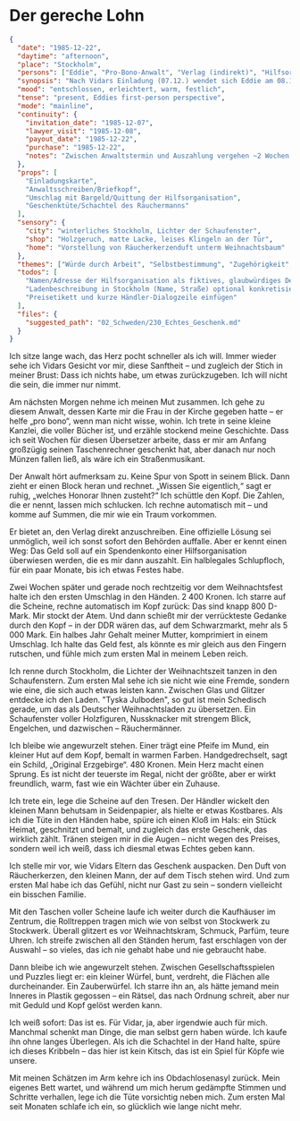 # Der gereche Lohn

```json
{
  "date": "1985-12-22",
  "daytime": "afternoon",
  "place": "Stockholm",
  "persons": ["Eddie", "Pro-Bono-Anwalt", "Verlag (indirekt)", "Hilfsorganisation (indirekt)"],
  "synopsis": "Nach Vidars Einladung (07.12.) wendet sich Eddie am 08.12. an einen Pro-Bono-Anwalt, der ihr Honorar gegenüber Verlag/Übersetzer durchsetzt. Das Geld wird halblegal über ein Spendenkonto ausgezahlt. Kurz vor Weihnachten erhält Eddie 800 DM (≈ 2 400 SEK) und kauft davon einen erzgebirgischen Räuchermann (Mittelklasse) als Geschenk für Vidars Eltern.",
  "mood": "entschlossen, erleichtert, warm, festlich",
  "tense": "present, Eddies first-person perspective",
  "mode": "mainline",
  "continuity": {
    "invitation_date": "1985-12-07",
    "lawyer_visit": "1985-12-08",
    "payout_date": "1985-12-22",
    "purchase": "1985-12-22",
    "notes": "Zwischen Anwaltstermin und Auszahlung vergehen ~2 Wochen (Schriftverkehr + Zahlung über Hilfsorganisation)."
  },
  "props": [
    "Einladungskarte",
    "Anwaltsschreiben/Briefkopf",
    "Umschlag mit Bargeld/Quittung der Hilfsorganisation",
    "Geschenktüte/Schachtel des Räuchermanns"
  ],
  "sensory": {
    "city": "winterliches Stockholm, Lichter der Schaufenster",
    "shop": "Holzgeruch, matte Lacke, leises Klingeln an der Tür",
    "home": "Vorstellung von Räucherkerzenduft unterm Weihnachtsbaum"
  },
  "themes": ["Würde durch Arbeit", "Selbstbestimmung", "Zugehörigkeit", "Weihnachten"],
  "todos": [
    "Namen/Adresse der Hilfsorganisation als fiktives, glaubwürdiges Detail festlegen",
    "Ladenbeschreibung in Stockholm (Name, Straße) optional konkretisieren",
    "Preisetikett und kurze Händler-Dialogzeile einfügen"
  ],
  "files": {
    "suggested_path": "02_Schweden/230_Echtes_Geschenk.md"
  }
}
```

Ich sitze lange wach, das Herz pocht schneller als ich will. Immer wieder sehe
ich Vidars Gesicht vor mir, diese Sanftheit – und zugleich der Stich in meiner
Brust: Dass ich nichts habe, um etwas zurückzugeben. Ich will nicht die sein,
die immer nur nimmt.

Am nächsten Morgen nehme ich meinen Mut zusammen. Ich gehe zu diesem Anwalt,
dessen Karte mir die Frau in der Kirche gegeben hatte – er helfe „pro bono“,
wenn man nicht wisse, wohin. Ich trete in seine kleine Kanzlei, die voller
Bücher ist, und erzähle stockend meine Geschichte. Dass ich seit Wochen für
diesen Übersetzer arbeite, dass er mir am Anfang großzügig seinen Taschenrechner
geschenkt hat, aber danach nur noch Münzen fallen ließ, als wäre ich ein
Straßenmusikant.

Der Anwalt hört aufmerksam zu. Keine Spur von Spott in seinem Blick. Dann zieht
er einen Block heran und rechnet. „Wissen Sie eigentlich,“ sagt er ruhig,
„welches Honorar Ihnen zusteht?“ Ich schüttle den Kopf. Die Zahlen, die er
nennt, lassen mich schlucken. Ich rechne automatisch mit – und komme auf Summen,
die mir wie ein Traum vorkommen.

Er bietet an, den Verlag direkt anzuschreiben. Eine offizielle Lösung sei
unmöglich, weil ich sonst sofort den Behörden auffalle. Aber er kennt einen Weg:
Das Geld soll auf ein Spendenkonto einer Hilfsorganisation überwiesen werden,
die es mir dann auszahlt. Ein halblegales Schlupfloch, für ein paar Monate, bis
ich etwas Festes habe.

Zwei Wochen später und gerade noch rechtzeitig vor dem Weihnachtsfest halte ich
den ersten Umschlag in den Händen. 2 400 Kronen. Ich starre auf die Scheine,
rechne automatisch im Kopf zurück: Das sind knapp 800 D-Mark. Mir stockt der
Atem. Und dann schießt mir der verrückteste Gedanke durch den Kopf – in der DDR
wären das, auf dem Schwarzmarkt, mehr als 5 000 Mark. Ein halbes Jahr Gehalt
meiner Mutter, komprimiert in einem Umschlag. Ich halte das Geld fest, als
könnte es mir gleich aus den Fingern rutschen, und fühle mich zum ersten Mal in
meinem Leben reich.

Ich renne durch Stockholm, die Lichter der Weihnachtszeit tanzen in den
Schaufenstern. Zum ersten Mal sehe ich sie nicht wie eine Fremde, sondern wie
eine, die sich auch etwas leisten kann. Zwischen Glas und Glitzer entdecke ich
den Laden. "Tyska Julboden", so gut ist mein Schedisch gerade, um das als
Deutscher Weihnachtsladen zu übersetzen. Ein Schaufenster voller Holzfiguren,
Nussknacker mit strengem Blick, Engelchen, und dazwischen – Räuchermänner.

Ich bleibe wie angewurzelt stehen. Einer trägt eine Pfeife im Mund, ein kleiner
Hut auf dem Kopf, bemalt in warmen Farben. Handgedrechselt, sagt ein Schild,
„Original Erzgebirge“. 480 Kronen. Mein Herz macht einen Sprung. Es ist nicht
der teuerste im Regal, nicht der größte, aber er wirkt freundlich, warm, fast
wie ein Wächter über ein Zuhause.

Ich trete ein, lege die Scheine auf den Tresen. Der Händler wickelt den kleinen
Mann behutsam in Seidenpapier, als hielte er etwas Kostbares. Als ich die Tüte
in den Händen habe, spüre ich einen Kloß im Hals: ein Stück Heimat, geschnitzt
und bemalt, und zugleich das erste Geschenk, das wirklich zählt. Tränen steigen
mir in die Augen – nicht wegen des Preises, sondern weil ich weiß, dass ich
diesmal etwas Echtes geben kann.

Ich stelle mir vor, wie Vidars Eltern das Geschenk auspacken. Den Duft von
Räucherkerzen, den kleinen Mann, der auf dem Tisch stehen wird. Und zum ersten
Mal habe ich das Gefühl, nicht nur Gast zu sein – sondern vielleicht ein
bisschen Familie.

Mit den Taschen voller Scheine laufe ich weiter durch die Kaufhäuser im Zentrum,
die Rolltreppen tragen mich wie von selbst von Stockwerk zu Stockwerk. Überall
glitzert es vor Weihnachtskram, Schmuck, Parfüm, teure Uhren. Ich streife
zwischen all den Ständen herum, fast erschlagen von der Auswahl – so vieles, das
ich nie gehabt habe und nie gebraucht habe.

Dann bleibe ich wie angewurzelt stehen. Zwischen Gesellschaftsspielen und
Puzzles liegt er: ein kleiner Würfel, bunt, verdreht, die Flächen alle
durcheinander. Ein Zauberwürfel. Ich starre ihn an, als hätte jemand mein
Inneres in Plastik gegossen – ein Rätsel, das nach Ordnung schreit, aber nur mit
Geduld und Kopf gelöst werden kann.

Ich weiß sofort: Das ist es. Für Vidar, ja, aber irgendwie auch für mich.
Manchmal schenkt man Dinge, die man selbst gern haben würde. Ich kaufe ihn ohne
langes Überlegen. Als ich die Schachtel in der Hand halte, spüre ich dieses
Kribbeln – das hier ist kein Kitsch, das ist ein Spiel für Köpfe wie unsere.

Mit meinen Schätzen im Arm kehre ich ins Obdachlosenasyl zurück. Mein eigenes
Bett wartet, und während um mich herum gedämpfte Stimmen und Schritte verhallen,
lege ich die Tüte vorsichtig neben mich. Zum ersten Mal seit Monaten schlafe ich
ein, so glücklich wie lange nicht mehr.
